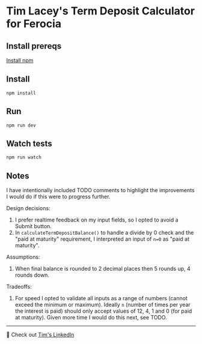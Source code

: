 # Tim Lacey's Term Deposit Calculator for Ferocia

## Install prereqs

[Install npm](https://docs.npmjs.com/downloading-and-installing-node-js-and-npm)

## Install

`npm install`

## Run

`npm run dev`

## Watch tests

`npm run watch`



## Notes

I have intentionally included TODO comments to highlight the improvements I would do if this were to progress further.

Design decisions:

1. I prefer realtime feedback on my input fields, so I opted to avoid a Submit button.
2. In `calculateTermDepositBalance()` to handle a divide by 0 check and the "paid at maturity" requirement, I interpreted an input of `n=0` as "paid at maturity".

Assumptions:

1. When final balance is rounded to 2 decimal places then 5 rounds up, 4 rounds down.

Tradeoffs:

1. For speed I opted to validate all inputs as a range of numbers (cannot exceed the minimum or maximum). Ideally `n` (number of times per year the interest is paid) should only accept values of 12, 4, 1 and 0 (for paid at maturity). Given more time I would do this next, see TODO.

---

👋 Check out [Tim's LinkedIn](https://www.linkedin.com/in/timalacey/)